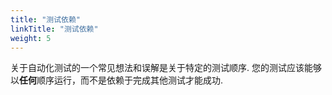 ```yaml
---
title: "测试依赖"
linkTitle: "测试依赖"
weight: 5
---
```


关于自动化测试的一个常见想法和误解是关于特定的测试顺序. 您的测试应该能够以**任何**顺序运行，而不是依赖于完成其他测试才能成功. 
